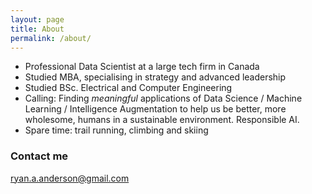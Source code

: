 ```yaml
---
layout: page
title: About
permalink: /about/
---
```


* Professional Data Scientist at a large tech firm in Canada
* Studied MBA, specialising in strategy and advanced leadership
* Studied BSc. Electrical and Computer Engineering
* Calling: Finding _meaningful_ applications of Data Science / Machine Learning / Intelligence Augmentation to help us be better, more wholesome, humans in a sustainable environment. Responsible AI.
* Spare time: trail running, climbing and skiing

### Contact me

[ryan.a.anderson@gmail.com](mailto:ryan.a.anderson@gmail.com)
